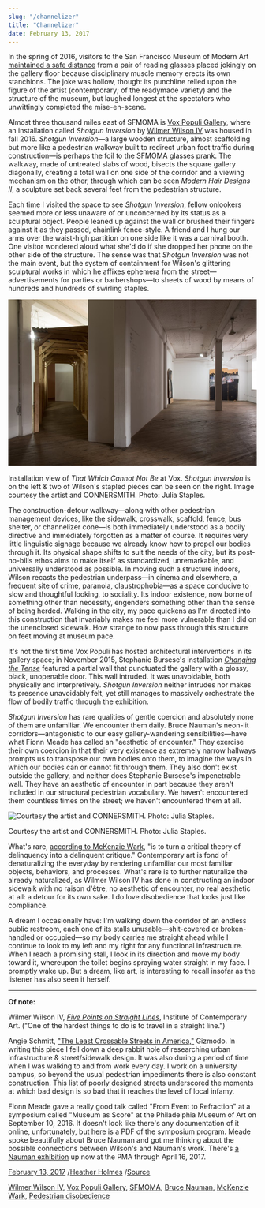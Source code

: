 ```yaml
---
slug: "/channelizer"
title: "Channelizer"
date: February 13, 2017
---
```


In the spring of 2016, visitors to the San Francisco Museum of Modern Art [maintained a safe distance](https://www.nytimes.com/2016/05/31/arts/sfmoma-glasses-prank.html) from a pair of reading glasses placed jokingly on the gallery floor because disciplinary muscle memory erects its own stanchions. The joke was hollow, though: its punchline relied upon the figure of the artist (contemporary; of the readymade variety) and the structure of the museum, but laughed longest at the spectators who unwittingly completed the mise-en-scene.

Almost three thousand miles east of SFMOMA is [Vox Populi Gallery](http://voxpopuligallery.org/exhibitions/that-which-cannot-not-be/), where an installation called *Shotgun Inversion* by [Wilmer Wilson IV](http://www.r-e-c-u-r-r-i-n-g.info/) was housed in fall 2016. *Shotgun Inversion*—a large wooden structure, almost scaffolding but more like a pedestrian walkway built to redirect urban foot traffic during construction—is perhaps the foil to the SFMOMA glasses prank. The walkway, made of untreated slabs of wood, bisects the square gallery diagonally, creating a total wall on one side of the corridor and a viewing mechanism on the other, through which can be seen _Modern Hair Designs II_, a sculpture set back several feet from the pedestrian structure.

Each time I visited the space to see _Shotgun Inversion_, fellow onlookers seemed more or less unaware of or unconcerned by its status as a sculptural object. People leaned up against the wall or brushed their fingers against it as they passed, chainlink fence-style. A friend and I hung our arms over the waist-high partition on one side like it was a carnival booth. One visitor wondered aloud what she'd do if she dropped her phone on the other side of the structure. The sense was that *Shotgun Inversion* was not the main event, but the system of containment for Wilson's glittering sculptural works in which he affixes ephemera from the street—advertisements for parties or barbershops—to sheets of wood by means of hundreds and hundreds of swirling staples.

![Installation view of That Which Cannot Not Be at Vox. Shotgun Inversion is on the left & two of Wilson's stapled pieces can be seen on the right. Image courtesy the artist and CONNERSMITH. Photo: Julia Staples.](../../../static/assets/that-which-cannot-be.jpeg)

<p class="caption">Installation view of <i>That Which Cannot Not Be</i> at Vox. <i>Shotgun Inversion</i> is on the left & two of Wilson's stapled pieces can be seen on the right. Image courtesy the artist and CONNERSMITH. Photo: Julia Staples.</p>

The construction-detour walkway—along with other pedestrian management devices, like the sidewalk, crosswalk, scaffold, fence, bus shelter, or channelizer cone—is both immediately understood as a bodily directive and immediately forgotten as a matter of course. It requires very little linguistic signage because we already know how to propel our bodies through it. Its physical shape shifts to suit the needs of the city, but its post-no-bills ethos aims to make itself as standardized, unremarkable, and universally understood as possible. In moving such a structure indoors, Wilson recasts the pedestrian underpass—in cinema and elsewhere, a frequent site of crime, paranoia, claustrophobia—as a space conducive to slow and thoughtful looking, to sociality. Its indoor existence, now borne of something other than necessity, engenders something other than the sense of being herded. Walking in the city, my pace quickens as I'm directed into this construction that invariably makes me feel more vulnerable than I did on the unenclosed sidewalk. How strange to now pass through this structure on feet moving at museum pace.

It's not the first time Vox Populi has hosted architectural interventions in its gallery space; in November 2015, Stephanie Bursese's installation [_Changing the Tense_](http://voxpopuligallery.org/exhibitions/stephanie-bursese-changing-the-tense/) featured a partial wall that punctuated the gallery with a glossy, black, unopenable door. This wall intruded. It was unavoidable, both physically and interpretively. *Shotgun Inversion* neither intrudes nor makes its presence unavoidably felt, yet still manages to massively orchestrate the flow of bodily traffic through the exhibition.

*Shotgun Inversion* has rare qualities of gentle coercion and absolutely none of them are unfamiliar. We encounter them daily. Bruce Nauman's neon-lit corridors—antagonistic to our easy gallery-wandering sensibilities—have what Fionn Meade has called an "aesthetic of encounter." They exercise their own coercion in that their very existence as extremely narrow hallways prompts us to transpose our own bodies onto them, to imagine the ways in which our bodies can or cannot fit through them. They also don't exist outside the gallery, and neither does Stephanie Bursese's impenetrable wall. They have an aesthetic of encounter in part because they aren't included in our structural pedestrian vocabulary. We haven't encountered them countless times on the street; we haven't encountered them at all.

![Courtesy the artist and CONNERSMITH. Photo: Julia Staples.](<(../../../static/assets/that-which-cannot-be-2.jpeg)>)

<p class="caption">Courtesy the artist and CONNERSMITH. Photo: Julia Staples.</p>

What's rare, [according to McKenzie Wark](https://www.versobooks.com/books/1869-the-beach-beneath-the-street), "is to turn a critical theory of delinquency into a delinquent critique." Contemporary art is fond of denaturalizing the everyday by rendering unfamiliar our most familiar objects, behaviors, and processes. What's rare is to further naturalize the already naturalized, as Wilmer Wilson IV has done in constructing an indoor sidewalk with no raison d'être, no aesthetic of encounter, no real aesthetic at all: a detour for its own sake. I do love disobedience that looks just like compliance.

A dream I occasionally have: I'm walking down the corridor of an endless public restroom, each one of its stalls unusable—shit-covered or broken-handled or occupied—so my body carries me straight ahead while I continue to look to my left and my right for any functional infrastructure. When I reach a promising stall, I look in its direction and move my body toward it, whereupon the toilet begins spraying water straight in my face. I promptly wake up. But a dream, like art, is interesting to recall insofar as the listener has also seen it herself.

---

**Of note:**

Wilmer Wilson IV, [_Five Points on Straight Lines_](http://icaphila.org/notes/8282/five-points-on-straight-lines), Institute of Contemporary Art. ("One of the hardest things to do is to travel in a straight line.")

Angie Schmitt, ["The Least Crossable Streets in America,"](http://gizmodo.com/the-least-crossable-streets-in-america-1578935187) Gizmodo. In writing this piece I fell down a deep rabbit hole of researching urban infrastructure & street/sidewalk design. It was also during a period of time when I was walking to and from work every day. I work on a university campus, so beyond the usual pedestrian impediments there is also constant construction. This list of poorly designed streets underscored the moments at which bad design is so bad that it reaches the level of local infamy.

Fionn Meade gave a really good talk called "From Event to Refraction" at a symposium called "Museum as Score" at the Philadelphia Museum of Art on September 10, 2016. It doesn't look like there's any documentation of it online, unfortunately, but [here](https://files.acrobat.com/a/preview/f6477219-8931-48e0-8699-4636a878cd9f) is a PDF of the symposium program. Meade spoke beautifully about Bruce Nauman and got me thinking about the possible connections between Wilson's and Nauman's work. There's [a Nauman exhibition](http://www.philamuseum.org/exhibitions/848.html) up now at the PMA through April 16, 2017.

[February 13, 2017](/home/2017/channelizer) /[Heather Holmes](/?author=589be3111b10e3beb928fbf4) /[Source](http://www.theartblog.org/2016/11/channelizer-2016-new-art-writing-challenge-grand-prize-winner/)

[Wilmer Wilson IV](/home/tag/Wilmer+Wilson+IV), [Vox Populi Gallery](/home/tag/Vox+Populi+Gallery), [SFMOMA](/home/tag/SFMOMA), [Bruce Nauman](/home/tag/Bruce+Nauman), [McKenzie Wark](/home/tag/McKenzie+Wark), [Pedestrian disobedience](/home/tag/Pedestrian+disobedience)
